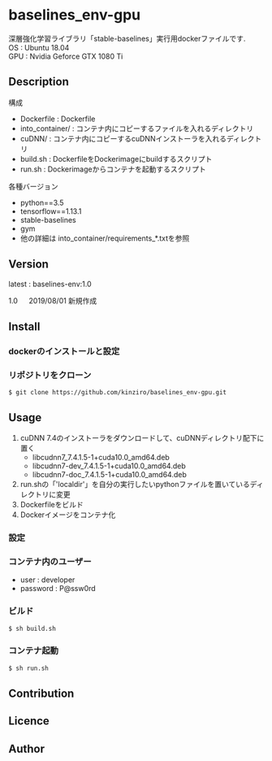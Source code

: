 baselines_env-gpu
====

深層強化学習ライブラリ「stable-baselines」実行用dockerファイルです.  
OS : Ubuntu 18.04  
GPU : Nvidia Geforce GTX 1080 Ti

## Description

構成

- Dockerfile : Dockerfile
- into_container/ : コンテナ内にコピーするファイルを入れるディレクトリ
- cuDNN/ : コンテナ内にコピーするcuDNNインストーラを入れるディレクトリ
- build.sh : DockerfileをDockerimageにbuildするスクリプト
- run.sh : Dockerimageからコンテナを起動するスクリプト

各種バージョン
- python==3.5
- tensorflow==1.13.1
- stable-baselines
- gym
- 他の詳細は into_container/requirements_*.txtを参照

## Version
latest : baselines-env:1.0

1.0 &emsp; 2019/08/01 新規作成  

## Install

### dockerのインストールと設定

### リポジトリをクローン
```git
$ git clone https://github.com/kinziro/baselines_env-gpu.git
```

## Usage
1. cuDNN 7.4のインストーラをダウンロードして、cuDNNディレクトリ配下に置く
   - libcudnn7_7.4.1.5-1+cuda10.0_amd64.deb  
   - libcudnn7-dev_7.4.1.5-1+cuda10.0_amd64.deb  
   - libcudnn7-doc_7.4.1.5-1+cuda10.0_amd64.deb  
1. run.shの「'localdir'」を自分の実行したいpythonファイルを置いているディレクトリに変更
1. Dockerfileをビルド
1. Dockerイメージをコンテナ化

### 設定

### コンテナ内のユーザー
- user : developer
- password : P@ssw0rd

### ビルド
```build.sh
$ sh build.sh
```

### コンテナ起動
```run.sh
$ sh run.sh
```

## Contribution

## Licence

## Author

